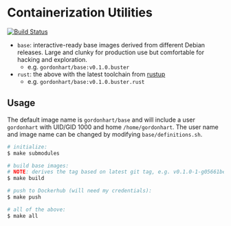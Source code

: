 # Containerization Utilities
[![Build Status](https://travis-ci.org/gordonhart/containerization.svg?branch=master)](https://travis-ci.org/gordonhart/containerization)

- `base`: interactive-ready base images derived from different Debian releases.
  Large and clunky for production use but comfortable for hacking and
  exploration.
    - e.g. `gordonhart/base:v0.1.0.buster`
- `rust`: the above with the latest toolchain from [rustup](https://rustup.rs/)
    - e.g. `gordonhart/base:v0.1.0.buster.rust`

## Usage

The default image name is `gordonhart/base` and will include a user `gordonhart`
with UID/GID 1000 and home `/home/gordonhart`. The user name and image name can
be changed by modifying `base/definitions.sh`.

```bash
# initialize:
$ make submodules

# build base images:
# NOTE: derives the tag based on latest git tag, e.g. v0.1.0-1-g05661be
$ make build

# push to Dockerhub (will need my credentials):
$ make push

# all of the above:
$ make all
```
